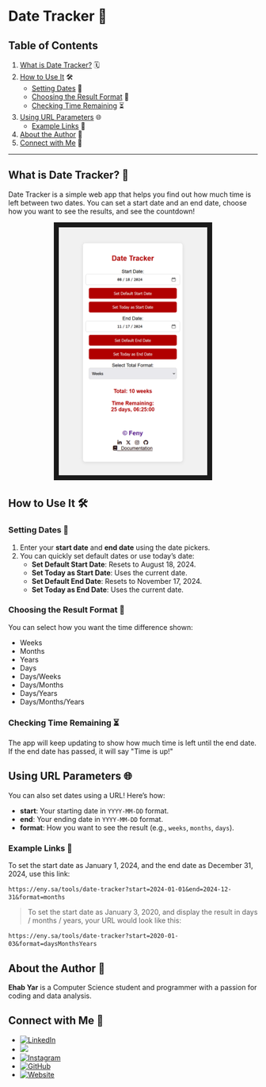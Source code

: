 # Date Tracker 🚀

## Table of Contents
1. [What is Date Tracker?](#what-is-date-tracker) 🗓️
2. [How to Use It](#how-to-use-it) 🛠️
   - [Setting Dates](#setting-dates) 📅
   - [Choosing the Result Format](#choosing-the-result-format) 🔄
   - [Checking Time Remaining](#checking-time-remaining) ⏳
3. [Using URL Parameters](#using-url-parameters) 🌐
   - [Example Links](#example-links) 🔗
4. [About the Author](#about-the-author) 👤
5. [Connect with Me](#connect-with-me) 📱

---

## What is Date Tracker? 📅
Date Tracker is a simple web app that helps you find out how much time is left between two dates. You can set a start date and an end date, choose how you want to see the results, and see the countdown!

<p align="center">
<img src="https://github.com/feny1/date-tracker/blob/main/screenshot.png?raw=true" width="300" height="500" border="10"/>
</p>

## How to Use It 🛠️

### Setting Dates 📅
1. Enter your **start date** and **end date** using the date pickers.
2. You can quickly set default dates or use today’s date:
   - **Set Default Start Date**: Resets to August 18, 2024.
   - **Set Today as Start Date**: Uses the current date.
   - **Set Default End Date**: Resets to November 17, 2024.
   - **Set Today as End Date**: Uses the current date.

### Choosing the Result Format 🔄
You can select how you want the time difference shown:
- Weeks
- Months
- Years
- Days
- Days/Weeks
- Days/Months
- Days/Years
- Days/Months/Years

### Checking Time Remaining ⏳
The app will keep updating to show how much time is left until the end date. If the end date has passed, it will say "Time is up!"

## Using URL Parameters 🌐
You can also set dates using a URL! Here’s how:

- **start**: Your starting date in `YYYY-MM-DD` format.
- **end**: Your ending date in `YYYY-MM-DD` format.
- **format**: How you want to see the result (e.g., `weeks`, `months`, `days`).

### Example Links 🔗
To set the start date as January 1, 2024, and the end date as December 31, 2024, use this link:
```
https://eny.sa/tools/date-tracker?start=2024-01-01&end=2024-12-31&format=months
```
> To set the start date as January 3, 2020, and display the result in days / months / years, your URL would look like this:
```
https://eny.sa/tools/date-tracker?start=2020-01-03&format=daysMonthsYears
```
## About the Author 👤
**Ehab Yar** is a Computer Science student and programmer with a passion for coding and data analysis.

## Connect with Me 📱
- [![LinkedIn](https://img.shields.io/badge/LinkedIn-%230A66C2.svg?&style=for-the-badge&logo=linkedin&logoColor=white)](https://www.linkedin.com/in/ehab-yar-4a1bb4193/)
- [![](https://img.shields.io/badge/X-%23181717.svg?&style=for-the-badge&logo=x&logoColor=white)](https://x.com/_f_eny)
- [![Instagram](https://img.shields.io/badge/Instagram-%23E1306C.svg?&style=for-the-badge&logo=instagram&logoColor=white)](https://instagram.com/_f_eny)
- [![GitHub](https://img.shields.io/badge/GitHub-%23181717.svg?&style=for-the-badge&logo=github&logoColor=white)](https://github.com/feny1)
- [![Website](https://img.shields.io/badge/Website-%23FF5722.svg?&style=for-the-badge)](https://eny.sa)
